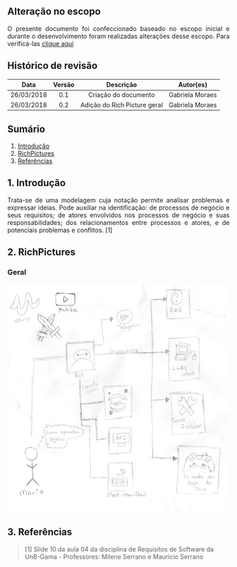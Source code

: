 ## Alteração no escopo

<p align="justify">O presente documento foi confeccionado baseado no escopo inicial e durante o desenvolvimento foram realizadas alterações desse escopo. Para verificá-las <a href="https://github.com/2018-2-Desenho/CabecaVoleiJoelhoPe/wiki/Justificativa">clique aqui</a></p>

## Histórico de revisão
| Data | Versão | Descrição | Autor(es) |
|:--:|:--:|:--:|:--:|
| 26/03/2018 | 0.1 | Criação do documento| Gabriela Moraes |
| 26/03/2018 | 0.2 | Adição do Rich Picture geral| Gabriela Moraes |

## Sumário

1. [Introdução](#1-introdução)
2. [RichPictures](#2-richpictures)
3. [Referências](#3-referências)

## 1. Introdução
<p align="justify">Trata-se de uma modelagem cuja notação permite analisar problemas e expressar ideias. Pode auxiliar na identificação: de processos de negócio e seus requisitos; de atores envolvidos nos processos de negócio e suas responsabilidades; dos relacionamentos entre processos e atores, e de potenciais problemas e conflitos. [1]</p>

## 2. RichPictures

### Geral

![](./imagens/rich-picture.jpg)

## 3. Referências
>[1] Slide 10 da aula 04 da disciplina de Requisitos de Software da UnB-Gama - Professores: Milene Serrano e Maurício Serrano
